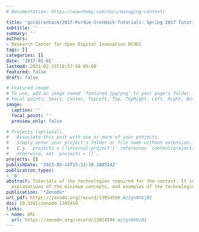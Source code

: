 ```yaml
---
# Documentation: https://wowchemy.com/docs/managing-content/

title: 'goldironhack/2017-Purdue-IronHack-Tutorials: Spring 2017 Tutorials'
subtitle: ''
summary: ''
authors:
- Research Center for Open Digital Innovation RCODI
tags: []
categories: []
date: '2017-01-01'
lastmod: 2021-02-15T18:57:58-05:00
featured: false
draft: false

# Featured image
# To use, add an image named `featured.jpg/png` to your page's folder.
# Focal points: Smart, Center, TopLeft, Top, TopRight, Left, Right, BottomLeft, Bottom, BottomRight.
image:
  caption: ''
  focal_point: ''
  preview_only: false

# Projects (optional).
#   Associate this post with one or more of your projects.
#   Simply enter your project's folder or file name without extension.
#   E.g. `projects = ["internal-project"]` references `content/project/deep-learning/index.md`.
#   Otherwise, set `projects = []`.
projects: []
publishDate: '2023-05-14T15:12:10.288514Z'
publication_types:
- '0'
abstract: Tutorials of the technologies required for the contest. It includes videos,
  explanations of the minimum concepts, and examples of the technologies
publication: '*Zenodo*'
url_pdf: https://zenodo.org/record/1305459#.Wz2gxNhKjBI
doi: 10.5281/zenodo.1305459
links:
- name: URL
  url: https://zenodo.org/record/1305459#.Wz2gxNhKjBI
---
```

